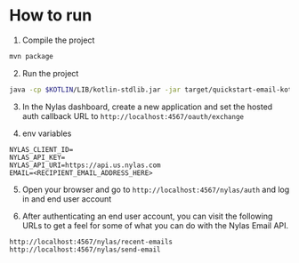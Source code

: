 # How to run

1. Compile the project

```bash
mvn package
```

2. Run the project

```bash
java -cp $KOTLIN/LIB/kotlin-stdlib.jar -jar target/quickstart-email-kotlin-1.0-SNAPSHOT-jar-with-dependencies.jar
```

3. In the Nylas dashboard, create a new application and set the hosted auth callback URL to `http://localhost:4567/oauth/exchange`

4. env variables

```env
NYLAS_CLIENT_ID=
NYLAS_API_KEY=
NYLAS_API_URI=https://api.us.nylas.com
EMAIL=<RECIPIENT_EMAIL_ADDRESS_HERE>
```

5. Open your browser and go to `http://localhost:4567/nylas/auth` and log in and end user account

6. After authenticating an end user account, you can visit the following URLs to get a feel for some of what you can do with the Nylas Email API.

```text
http://localhost:4567/nylas/recent-emails
http://localhost:4567/nylas/send-email
```
